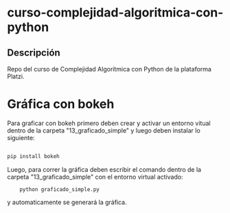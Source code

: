 # curso-complejidad-algoritmica-con-python

## Descripción
Repo del curso de Complejidad Algorítmica con Python de la plataforma Platzi.



# Gráfica con bokeh

Para graficar con bokeh primero deben crear y activar un entorno vitual dentro de la carpeta "13_graficado_simple" y luego deben instalar lo siguiente:

```sh

pip install bokeh

```

Luego, para correr la gráfica deben escribir el comando dentro de la carpeta "13_graficado_simple" con el entorno virtual activado:

```
    python graficado_simple.py
```

y automaticamente se generará la gráfica.
